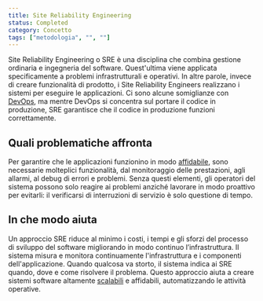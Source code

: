 ```yaml
---
title: Site Reliability Engineering
status: Completed
category: Concetto
tags: ["metodologia", "", ""]
---
```



Site Reliability Engineering o SRE è una disciplina che combina gestione ordinaria e ingegneria del software. 
Quest'ultima viene applicata specificamente a problemi infrastrutturali e operativi. 
In altre parole, invece di creare funzionalità di prodotto, i Site Reliability Engineers realizzano i sistemi per eseguire le applicazioni. 
Ci sono alcune somiglianze con [DevOps](/it/devops/), ma mentre DevOps si concentra sul portare il codice in produzione, 
SRE garantisce che il codice in produzione funzioni correttamente.

## Quali problematiche affronta

Per garantire che le applicazioni funzionino in modo [affidabile](/it/reliability/), sono necessarie molteplici funzionalità, 
dal monitoraggio delle prestazioni, agli allarmi, al debug di errori e problemi. 
Senza questi elementi, gli operatori del sistema possono solo reagire ai problemi anziché lavorare in modo proattivo per evitarli: il verificarsi di interruzioni di servizio è solo questione di tempo.

## In che modo aiuta

Un approccio SRE riduce al minimo i costi, i tempi e gli sforzi del processo di sviluppo del software migliorando in modo continuo l’infrastruttura. 
Il sistema misura e monitora continuamente l'infrastruttura e i componenti dell'applicazione. 
Quando qualcosa va storto, il sistema indica ai SRE quando, dove e come risolvere il problema. 
Questo approccio aiuta a creare sistemi software altamente [scalabili](/it/scalability/) e affidabili, automatizzando le attività operative.